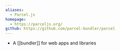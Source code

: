 ```yaml
---
aliases:
  - Parcel.js
homepage:
  - https://parceljs.org/
github: https://github.com/parcel-bundler/parcel
---
```

- A [[bundler]] for web apps and libraries
